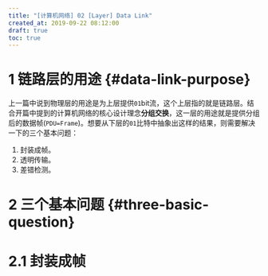 ```yaml
---
title: "[计算机网络] 02 [Layer] Data Link"
created_at: 2019-09-22 08:12:00
draft: true
toc: true
---
```


# 1 链路层的用途 {#data-link-purpose}

上一篇中说到物理层的用途是为上层提供`01`bit流，这个上层指的就是链路层。结合开篇中提到的计算机网络的核心设计理念**分组交换**，这一层的用途就是提供分组后的数据帧(`PDU=Frame`)。想要从下层的`01`比特中抽象出这样的结果，则需要解决一下的三个基本问题：

1. 封装成帧。
2. 透明传输。
3. 差错检测。

# 2 三个基本问题 {#three-basic-question}

# 2.1 封装成帧 

